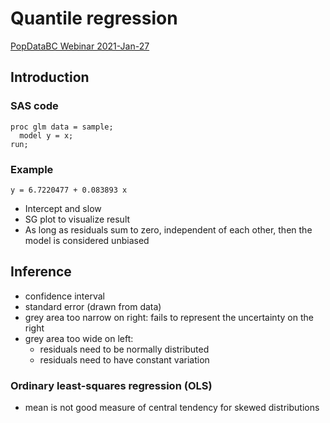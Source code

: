 #  Quantile regression

[PopDataBC Webinar 2021-Jan-27](https://www.youtube.com/watch?v=b6HMdUe9gy4&feature=emb_logo)

## Introduction

### SAS code
```
proc glm data = sample;
  model y = x;
run;
```

### Example

```
y = 6.7220477 + 0.083893 x
```

- Intercept and slow
- SG plot to visualize result
- As long as residuals sum to zero, independent of each other, then the model is considered unbiased


## Inference
- confidence interval
- standard error (drawn from data) 
- grey area too narrow on right: fails to represent the uncertainty on the right
- grey area too wide on left:
    - residuals need to be normally distributed 
    - residuals need to have constant variation 


### Ordinary least-squares regression (OLS)
- mean is not good measure of central tendency for skewed distributions
